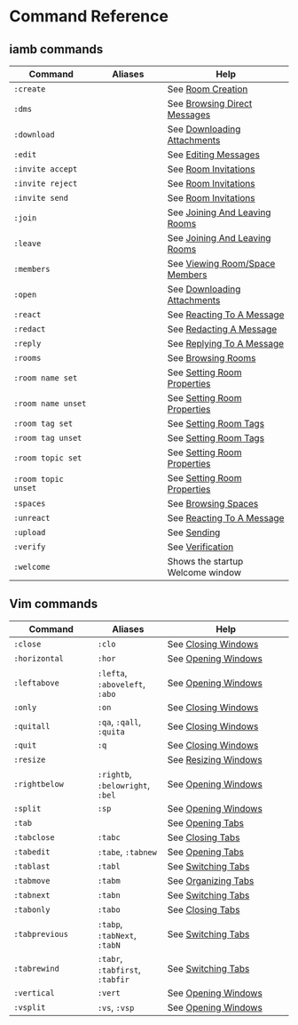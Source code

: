 # Command Reference

## iamb commands

| Command             | Aliases                               | Help                                |
| ------------------- | ------------------------------------- | ----------------------------------- |
| `:create`           |                                       | See [Room Creation]                 |
| `:dms`              |                                       | See [Browsing Direct Messages]      |
| `:download`         |                                       | See [Downloading Attachments]       |
| `:edit`             |                                       | See [Editing Messages]              |
| `:invite accept`    |                                       | See [Room Invitations]              |
| `:invite reject`    |                                       | See [Room Invitations]              |
| `:invite send`      |                                       | See [Room Invitations]              |
| `:join`             |                                       | See [Joining And Leaving Rooms]     |
| `:leave`            |                                       | See [Joining And Leaving Rooms]     |
| `:members`          |                                       | See [Viewing Room/Space Members]    |
| `:open`             |                                       | See [Downloading Attachments]       |
| `:react`            |                                       | See [Reacting To A Message]         |
| `:redact`           |                                       | See [Redacting A Message]           |
| `:reply`            |                                       | See [Replying To A Message]         |
| `:rooms`            |                                       | See [Browsing Rooms]                |
| `:room name set`    |                                       | See [Setting Room Properties]       |
| `:room name unset`  |                                       | See [Setting Room Properties]       |
| `:room tag set`     |                                       | See [Setting Room Tags]             |
| `:room tag unset`   |                                       | See [Setting Room Tags]             |
| `:room topic set`   |                                       | See [Setting Room Properties]       |
| `:room topic unset` |                                       | See [Setting Room Properties]       |
| `:spaces`           |                                       | See [Browsing Spaces]               |
| `:unreact`          |                                       | See [Reacting To A Message]         |
| `:upload`           |                                       | See [Sending]                       |
| `:verify`           |                                       | See [Verification]                  |
| `:welcome`          |                                       | Shows the startup Welcome window    |

## Vim commands

| Command         | Aliases                               | Help                                |
| --------------- | ------------------------------------- | ----------------------------------- |
| `:close`        | `:clo`                                | See [Closing Windows]               |
| `:horizontal`   | `:hor`                                | See [Opening Windows]               |
| `:leftabove`    | `:lefta`, `:aboveleft`, `:abo`        | See [Opening Windows]               |
| `:only`         | `:on`                                 | See [Closing Windows]               |
| `:quitall`      | `:qa`, `:qall`, `:quita`              | See [Closing Windows]               |
| `:quit`         | `:q`                                  | See [Closing Windows]               |
| `:resize`       |                                       | See [Resizing Windows]              |
| `:rightbelow`   | `:rightb`, `:belowright`, `:bel`      | See [Opening Windows]               |
| `:split`        | `:sp`                                 | See [Opening Windows]               |
| `:tab`          |                                       | See [Opening Tabs]                  |
| `:tabclose`     | `:tabc`                               | See [Closing Tabs]                  |
| `:tabedit`      | `:tabe`, `:tabnew`                    | See [Opening Tabs]                  |
| `:tablast`      | `:tabl`                               | See [Switching Tabs]                |
| `:tabmove`      | `:tabm`                               | See [Organizing Tabs]               |
| `:tabnext`      | `:tabn`                               | See [Switching Tabs]                |
| `:tabonly`      | `:tabo`                               | See [Closing Tabs]                  |
| `:tabprevious`  | `:tabp`, `:tabNext`, `:tabN`          | See [Switching Tabs]                |
| `:tabrewind`    | `:tabr`, `:tabfirst`, `:tabfir`       | See [Switching Tabs]                |
| `:vertical`     | `:vert`                               | See [Opening Windows]               |
| `:vsplit`       | `:vs`, `:vsp`                         | See [Opening Windows]               |

<style>
table {
    width: 100%;
}
table th:first-of-type {
    width: 30%;
}
table th:nth-of-type(2) {
    width: 25%;
}
table th:nth-of-type(3) {
    width: 45%;
}
</style>

[Browsing Direct Messages]: ./rooms/browsing.md#browsing-direct-messages
[Browsing Rooms]: ./rooms/browsing.md#browsing-rooms
[Browsing Spaces]: ./rooms/browsing.md#browsing-spaces
[Closing Tabs]: ./layout/tabs.md#closing-tabs
[Closing Windows]: ./layout/tabs.md#closing-windows
[Downloading Attachments]: ./messages/#downloading-attachments
[Editing Messages]: ./messages/#editing-messages
[Opening Tabs]: ./layout/tabs.md#opening-tabs
[Opening Windows]: ./layout/tabs.md#opening-windows
[Organizing Tabs]: ./layout/tabs.md#organizing-tabs
[Reacting To A Message]: ./messages/#reacting-to-a-message
[Redacting A Message]: ./messages/#redacting-a-message
[Replying To A Message]: ./messages/#replying-to-a-message
[Resizing Windows]: ./layout/windows.md#resizing-windows
[Room Creation]: ./rooms/management.md#room-creation
[Room Invitations]: ./rooms/management.md#room-invitations
[Joining And Leaving Rooms]: ./rooms/#joining-and-leaving-rooms
[Sending]: ./messages/#sending
[Setting Room Properties]: ./rooms/management.md#setting-room-properties
[Setting Room Tags]: ./rooms/management.md#setting-room-tags
[Switching Tabs]: ./layout/tabs.md#switching-tabs
[Verification]: ./verify.md
[Viewing Room/Space Members]: ./rooms/members.md#viewing-roomspace-members
